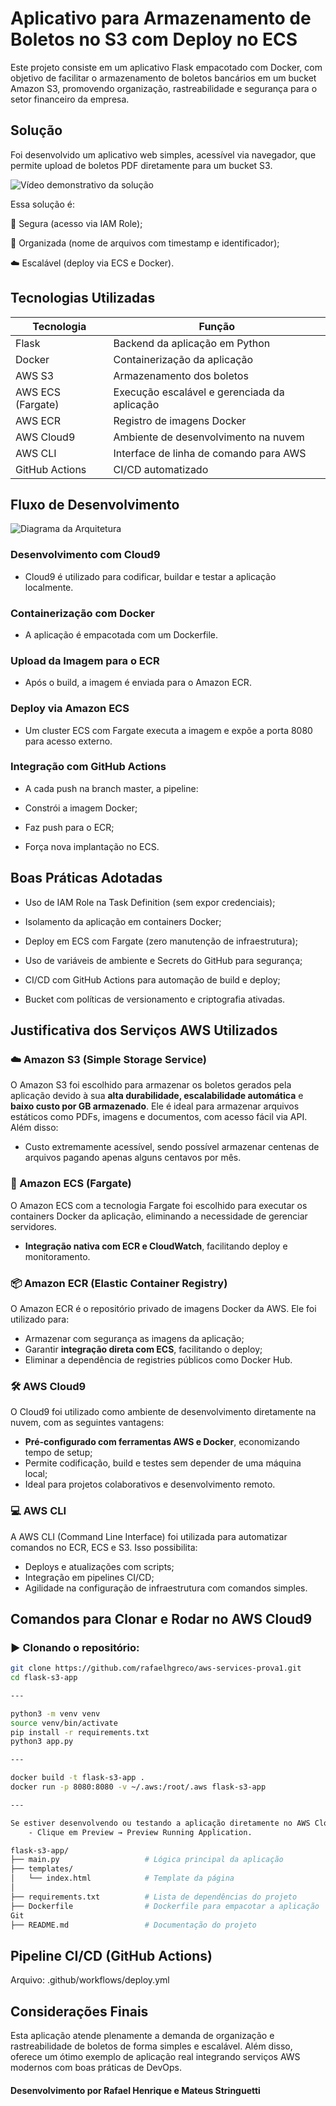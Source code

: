 
# Aplicativo para Armazenamento de Boletos no S3 com Deploy no ECS

Este projeto consiste em um aplicativo Flask empacotado com Docker, com objetivo de facilitar o armazenamento de boletos bancários em um bucket Amazon S3, promovendo organização, rastreabilidade e segurança para o setor financeiro da empresa.


## Solução
Foi desenvolvido um aplicativo web simples, acessível via navegador, que permite upload de boletos PDF diretamente para um bucket S3. 

![Vídeo demonstrativo da solução](https://www.youtube.com/)

Essa solução é:

🔐 Segura (acesso via IAM Role);

📂 Organizada (nome de arquivos com timestamp e identificador);

☁️ Escalável (deploy via ECS e Docker).

## Tecnologias Utilizadas
| Tecnologia       | Função                                             |
|------------------|----------------------------------------------------|
| Flask            | Backend da aplicação em Python                     |
| Docker           | Containerização da aplicação                       |
| AWS S3           | Armazenamento dos boletos                          |
| AWS ECS (Fargate)| Execução escalável e gerenciada da aplicação       |
| AWS ECR          | Registro de imagens Docker                         |
| AWS Cloud9       | Ambiente de desenvolvimento na nuvem              |
| AWS CLI          | Interface de linha de comando para AWS             |
| GitHub Actions   | CI/CD automatizado                                 |

## Fluxo de Desenvolvimento
![Diagrama da Arquitetura](https://i.imgur.com/3mG39hE.png)
### Desenvolvimento com Cloud9
- Cloud9 é utilizado para codificar, buildar e testar a aplicação localmente.

### Containerização com Docker
- A aplicação é empacotada com um Dockerfile.

### Upload da Imagem para o ECR
- Após o build, a imagem é enviada para o Amazon ECR.

### Deploy via Amazon ECS
- Um cluster ECS com Fargate executa a imagem e expõe a porta 8080 para acesso externo.

### Integração com GitHub Actions
- A cada push na branch master, a pipeline:

- Constrói a imagem Docker;

- Faz push para o ECR;

- Força nova implantação no ECS.

##  Boas Práticas Adotadas
- Uso de IAM Role na Task Definition (sem expor credenciais);

- Isolamento da aplicação em containers Docker;

- Deploy em ECS com Fargate (zero manutenção de infraestrutura);

- Uso de variáveis de ambiente e Secrets do GitHub para segurança;

- CI/CD com GitHub Actions para automação de build e deploy;

- Bucket com políticas de versionamento e criptografia ativadas.

## Justificativa dos Serviços AWS Utilizados
### ☁️ Amazon S3 (Simple Storage Service)
O Amazon S3 foi escolhido para armazenar os boletos gerados pela aplicação devido à sua **alta durabilidade, escalabilidade automática** e **baixo custo por GB armazenado**. Ele é ideal para armazenar arquivos estáticos como PDFs, imagens e documentos, com acesso fácil via API. Além disso:
- Custo extremamente acessível, sendo possível armazenar centenas de arquivos pagando apenas alguns centavos por mês.

### 🐳 Amazon ECS (Fargate)
O Amazon ECS com a tecnologia Fargate foi escolhido para executar os containers Docker da aplicação, eliminando a necessidade de gerenciar servidores.
- **Integração nativa com ECR e CloudWatch**, facilitando deploy e monitoramento.

### 📦 Amazon ECR (Elastic Container Registry)
O Amazon ECR é o repositório privado de imagens Docker da AWS. Ele foi utilizado para:
- Armazenar com segurança as imagens da aplicação;
- Garantir **integração direta com ECS**, facilitando o deploy;
- Eliminar a dependência de registries públicos como Docker Hub.

### 🛠️ AWS Cloud9
O Cloud9 foi utilizado como ambiente de desenvolvimento diretamente na nuvem, com as seguintes vantagens:
- **Pré-configurado com ferramentas AWS e Docker**, economizando tempo de setup;
- Permite codificação, build e testes sem depender de uma máquina local;
- Ideal para projetos colaborativos e desenvolvimento remoto.

### 💻 AWS CLI
A AWS CLI (Command Line Interface) foi utilizada para automatizar comandos no ECR, ECS e S3. Isso possibilita:
- Deploys e atualizações com scripts;
- Integração em pipelines CI/CD;
- Agilidade na configuração de infraestrutura com comandos simples.
## Comandos para Clonar e Rodar no AWS Cloud9

### ▶️ Clonando o repositório:

```bash
git clone https://github.com/rafaelhgreco/aws-services-prova1.git
cd flask-s3-app

---

python3 -m venv venv
source venv/bin/activate
pip install -r requirements.txt
python3 app.py

---

docker build -t flask-s3-app .
docker run -p 8080:8080 -v ~/.aws:/root/.aws flask-s3-app

---

Se estiver desenvolvendo ou testando a aplicação diretamente no AWS Cloud9.
    - Clique em Preview → Preview Running Application.

flask-s3-app/
├── main.py                   # Lógica principal da aplicação
├── templates/
│   └── index.html            # Template da página
│
├── requirements.txt          # Lista de dependências do projeto
├── Dockerfile                # Dockerfile para empacotar a aplicação
Git
├── README.md                 # Documentação do projeto
```
## Pipeline CI/CD (GitHub Actions)
Arquivo: .github/workflows/deploy.yml


## Considerações Finais
Esta aplicação atende plenamente a demanda de organização e rastreabilidade de boletos de forma simples e escalável. Além disso, oferece um ótimo exemplo de aplicação real integrando serviços AWS modernos com boas práticas de DevOps.
#### Desenvolvimento por Rafael Henrique e Mateus Stringuetti

